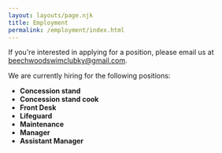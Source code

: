 ```yaml
---
layout: layouts/page.njk
title: Employment
permalink: /employment/index.html
---
```

If you're interested in applying for a position, please email us at [beechwoodswimclubky@gmail.com](mailto:beechwoodswimclubky@gmail.com).

We are currently hiring for the following positions:

* **Concession stand**
* **Concession stand cook**
* **Front Desk**
* **Lifeguard**
* **Maintenance**
* **Manager** 
* **Assistant Manager**